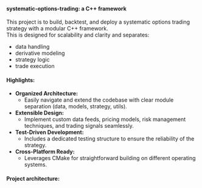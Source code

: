 #### systematic-options-trading: a C++ framework

This project is to build, backtest, and deploy a systematic options trading strategy with a modular C++ framework.  
This is designed for scalability and clarity and separates:

- data handling
- derivative modeling
- strategy logic
- trade execution 

#### Highlights:

* **Organized Architecture:**
  - Easily navigate and extend the codebase with clear module separation (data, models, strategy, utils).
* **Extensible Design:**
  - Implement custom data feeds, pricing models, risk management techniques, and trading signals seamlessly.
* **Test-Driven Development:**
  - Includes a dedicated testing structure to ensure the reliability of the strategy.
* **Cross-Platform Ready:**
  - Leverages CMake for straightforward building on different operating systems.

#### Project architecture:

